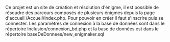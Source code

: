 Ce projet est un site de création et résolution d'énigme, il est possible de résoudre des parcours composés de plusieurs énigmes depuis la page d'accueil /Accueil/index.php. Pour pouvoir en créer il faut s'inscrire puis se connecter. Les paramètres de connexion à la base de données sont dans le répertoire Inclusion/connexion_bd.php et la base de données est dans le répertoire baseDeDonnees/new_enigmaker.sql 
